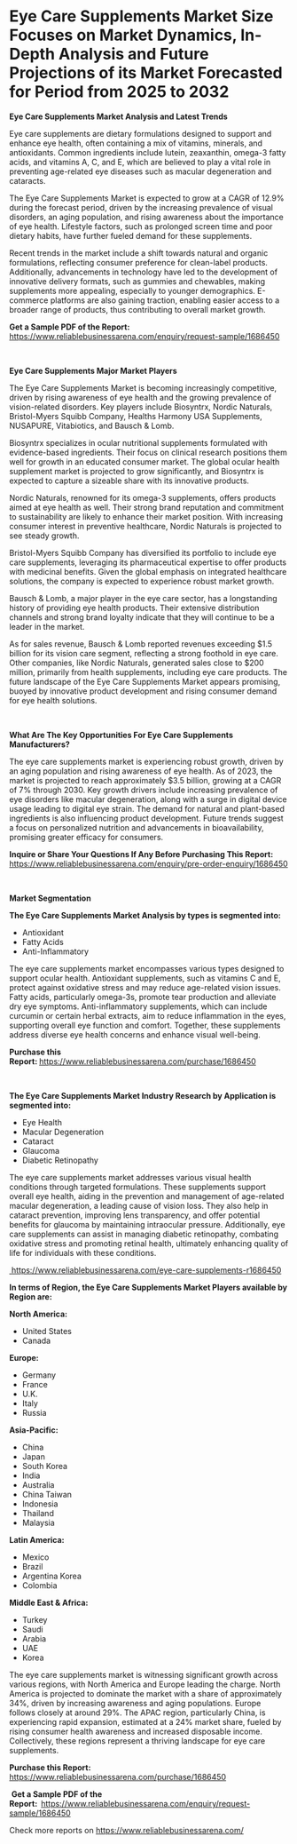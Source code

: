 <p><h1>Eye Care Supplements Market Size Focuses on Market Dynamics, In-Depth Analysis and Future Projections of its Market Forecasted for Period from 2025 to 2032</h1></p><p><strong>Eye Care Supplements Market Analysis and Latest Trends</strong></p>
<p><p>Eye care supplements are dietary formulations designed to support and enhance eye health, often containing a mix of vitamins, minerals, and antioxidants. Common ingredients include lutein, zeaxanthin, omega-3 fatty acids, and vitamins A, C, and E, which are believed to play a vital role in preventing age-related eye diseases such as macular degeneration and cataracts. </p><p>The Eye Care Supplements Market is expected to grow at a CAGR of 12.9% during the forecast period, driven by the increasing prevalence of visual disorders, an aging population, and rising awareness about the importance of eye health. Lifestyle factors, such as prolonged screen time and poor dietary habits, have further fueled demand for these supplements. </p><p>Recent trends in the market include a shift towards natural and organic formulations, reflecting consumer preference for clean-label products. Additionally, advancements in technology have led to the development of innovative delivery formats, such as gummies and chewables, making supplements more appealing, especially to younger demographics. E-commerce platforms are also gaining traction, enabling easier access to a broader range of products, thus contributing to overall market growth.</p></p>
<p><strong>Get a Sample PDF of the Report:&nbsp;</strong> <a href="https://www.reliablebusinessarena.com/enquiry/request-sample/1686450?utm_campaign=3010&utm_medium=2&utm_source=Github&utm_content=ia&utm_term=08032025&utm_id=eye-care-supplements">https://www.reliablebusinessarena.com/enquiry/request-sample/1686450</a></p>
<p>&nbsp;</p>
<p><strong>Eye Care Supplements Major Market Players</strong></p>
<p><p>The Eye Care Supplements Market is becoming increasingly competitive, driven by rising awareness of eye health and the growing prevalence of vision-related disorders. Key players include Biosyntrx, Nordic Naturals, Bristol-Myers Squibb Company, Healths Harmony USA Supplements, NUSAPURE, Vitabiotics, and Bausch & Lomb.</p><p>Biosyntrx specializes in ocular nutritional supplements formulated with evidence-based ingredients. Their focus on clinical research positions them well for growth in an educated consumer market. The global ocular health supplement market is projected to grow significantly, and Biosyntrx is expected to capture a sizeable share with its innovative products.</p><p>Nordic Naturals, renowned for its omega-3 supplements, offers products aimed at eye health as well. Their strong brand reputation and commitment to sustainability are likely to enhance their market position. With increasing consumer interest in preventive healthcare, Nordic Naturals is projected to see steady growth.</p><p>Bristol-Myers Squibb Company has diversified its portfolio to include eye care supplements, leveraging its pharmaceutical expertise to offer products with medicinal benefits. Given the global emphasis on integrated healthcare solutions, the company is expected to experience robust market growth.</p><p>Bausch & Lomb, a major player in the eye care sector, has a longstanding history of providing eye health products. Their extensive distribution channels and strong brand loyalty indicate that they will continue to be a leader in the market.</p><p>As for sales revenue, Bausch & Lomb reported revenues exceeding $1.5 billion for its vision care segment, reflecting a strong foothold in eye care. Other companies, like Nordic Naturals, generated sales close to $200 million, primarily from health supplements, including eye care products. The future landscape of the Eye Care Supplements Market appears promising, buoyed by innovative product development and rising consumer demand for eye health solutions.</p></p>
<p>&nbsp;</p>
<p><strong>What Are The Key Opportunities For Eye Care Supplements Manufacturers?</strong></p>
<p><p>The eye care supplements market is experiencing robust growth, driven by an aging population and rising awareness of eye health. As of 2023, the market is projected to reach approximately $3.5 billion, growing at a CAGR of 7% through 2030. Key growth drivers include increasing prevalence of eye disorders like macular degeneration, along with a surge in digital device usage leading to digital eye strain. The demand for natural and plant-based ingredients is also influencing product development. Future trends suggest a focus on personalized nutrition and advancements in bioavailability, promising greater efficacy for consumers.</p></p>
<p><strong>Inquire or Share Your Questions If Any Before Purchasing This Report:</strong> <a href="https://www.reliablebusinessarena.com/enquiry/pre-order-enquiry/1686450?utm_campaign=3010&utm_medium=2&utm_source=Github&utm_content=ia&utm_term=08032025&utm_id=eye-care-supplements">https://www.reliablebusinessarena.com/enquiry/pre-order-enquiry/1686450</a></p>
<p>&nbsp;</p>
<p><strong>Market Segmentation</strong></p>
<p><strong>The Eye Care Supplements Market Analysis by types is segmented into:</strong></p>
<p><ul><li>Antioxidant</li><li>Fatty Acids</li><li>Anti-Inflammatory</li></ul></p>
<p><p>The eye care supplements market encompasses various types designed to support ocular health. Antioxidant supplements, such as vitamins C and E, protect against oxidative stress and may reduce age-related vision issues. Fatty acids, particularly omega-3s, promote tear production and alleviate dry eye symptoms. Anti-inflammatory supplements, which can include curcumin or certain herbal extracts, aim to reduce inflammation in the eyes, supporting overall eye function and comfort. Together, these supplements address diverse eye health concerns and enhance visual well-being.</p></p>
<p><strong>Purchase this Report:&nbsp;</strong><a href="https://www.reliablebusinessarena.com/purchase/1686450?utm_campaign=3010&utm_medium=2&utm_source=Github&utm_content=ia&utm_term=08032025&utm_id=eye-care-supplements">https://www.reliablebusinessarena.com/purchase/1686450</a></p>
<p>&nbsp;</p>
<p><strong>The Eye Care Supplements Market Industry Research by Application is segmented into:</strong></p>
<p><ul><li>Eye Health</li><li>Macular Degeneration</li><li>Cataract</li><li>Glaucoma</li><li>Diabetic Retinopathy</li></ul></p>
<p><p>The eye care supplements market addresses various visual health conditions through targeted formulations. These supplements support overall eye health, aiding in the prevention and management of age-related macular degeneration, a leading cause of vision loss. They also help in cataract prevention, improving lens transparency, and offer potential benefits for glaucoma by maintaining intraocular pressure. Additionally, eye care supplements can assist in managing diabetic retinopathy, combating oxidative stress and promoting retinal health, ultimately enhancing quality of life for individuals with these conditions.</p></p>
<p><a href="https://www.reliablebusinessarena.com/eye-care-supplements-r1686450?utm_campaign=3010&utm_medium=2&utm_source=Github&utm_content=ia&utm_term=08032025&utm_id=eye-care-supplements">&nbsp;https://www.reliablebusinessarena.com/eye-care-supplements-r1686450</a></p>
<p><strong>In terms of Region, the Eye Care Supplements Market Players available by Region are:</strong></p>
<p>
    <p> <strong> North America: </strong>
        <ul>
            <li>United States</li>
            <li>Canada</li>
        </ul>
        </p> 
    <p> <strong> Europe: </strong>
        <ul>
            <li>Germany</li>
            <li>France</li>
            <li>U.K.</li>
            <li>Italy</li>
            <li>Russia</li>
        </ul>
        </p> 
    <p> <strong> Asia-Pacific: </strong>
        <ul>
            <li>China</li>
            <li>Japan</li>
            <li>South Korea</li>
            <li>India</li>
            <li>Australia</li>
            <li>China Taiwan</li>
            <li>Indonesia</li>
            <li>Thailand</li>
            <li>Malaysia</li>
        </ul>
        </p> 
    <p> <strong> Latin America: </strong>
        <ul>
            <li>Mexico</li>
            <li>Brazil</li>
            <li>Argentina Korea</li>
            <li>Colombia</li>
        </ul>
        </p> 
    <p> <strong> Middle East & Africa: </strong>
        <ul>
            <li>Turkey</li>
            <li>Saudi</li>
            <li>Arabia</li>
            <li>UAE</li>
            <li>Korea</li>
        </ul>
    </p>
    </p>
<p><p>The eye care supplements market is witnessing significant growth across various regions, with North America and Europe leading the charge. North America is projected to dominate the market with a share of approximately 34%, driven by increasing awareness and aging populations. Europe follows closely at around 29%. The APAC region, particularly China, is experiencing rapid expansion, estimated at a 24% market share, fueled by rising consumer health awareness and increased disposable income. Collectively, these regions represent a thriving landscape for eye care supplements.</p></p>
<p><strong>Purchase this Report: </strong><a href="https://www.reliablebusinessarena.com/purchase/1686450?utm_campaign=3010&utm_medium=2&utm_source=Github&utm_content=ia&utm_term=08032025&utm_id=eye-care-supplements">https://www.reliablebusinessarena.com/purchase/1686450</a></p>
<p>&nbsp;<strong>Get a Sample PDF of the Report:&nbsp;&nbsp;</strong><a href="https://www.reliablebusinessarena.com/enquiry/request-sample/1686450?utm_campaign=3010&utm_medium=2&utm_source=Github&utm_content=ia&utm_term=08032025&utm_id=eye-care-supplements">https://www.reliablebusinessarena.com/enquiry/request-sample/1686450</a></p>
<p><strong></strong></p>
<p>Check more reports on <a href="https://www.reliablebusinessarena.com/?utm_campaign=3010&utm_medium=2&utm_source=Github&utm_content=ia&utm_term=08032025&utm_id=eye-care-supplements">https://www.reliablebusinessarena.com/</a></p>